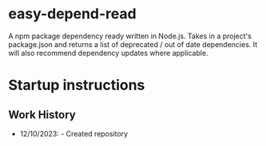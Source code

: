 # easy-depend-read
A npm package dependency ready written in Node.js. Takes in a project's package.json and returns a list of deprecated / out of date dependencies. It will also recommend dependency updates where applicable. 

# Startup instructions


## Work History

- 12/10/2023:
      - Created repository
